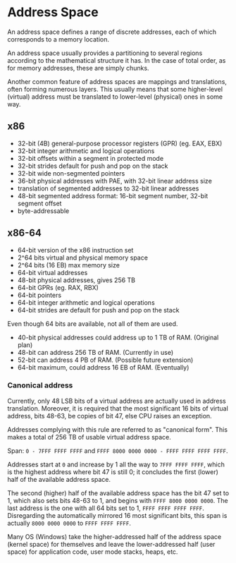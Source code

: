 # Address Space

An address space defines a range of discrete addresses, each of which corresponds to a memory location.


An address space usually provides a partitioning to several regions according to the mathematical structure it has. In the case of total order, as for memory addresses, these are simply chunks.

Another common feature of address spaces are mappings and translations, often forming numerous layers. This usually means that some higher-level (virtual) address must be translated to lower-level (physical) ones in some way.


## x86
- 32-bit (4B) general-purpose processor registers (GPR) (eg. EAX, EBX)
- 32-bit integer arithmetic and logical operations
- 32-bit offsets within a segment in protected mode
- 32-bit strides default for push and pop on the stack
- 32-bit wide non-segmented pointers
- 36-bit physical addresses with PAE, with 32-bit linear address size
- translation of segmented addresses to 32-bit linear addresses
- 48-bit segmented address format: 16-bit segment number, 32-bit segment offset
- byte-addressable


## x86-64
- 64-bit version of the x86 instruction set
- 2^64 bits virtual and physical memory space
- 2^64 bits (16 EB) max memory size
- 64-bit virtual addresses
- 48-bit physical addresses, gives 256 TB
- 64-bit GPRs (eg. RAX, RBX)
- 64-bit pointers
- 64-bit integer arithmetic and logical operations
- 64-bit strides are default for push and pop on the stack

Even though 64 bits are available, not all of them are used.
- 40-bit physical addresses could address up to 1 TB of RAM. (Original plan)
- 48-bit can address 256 TB of RAM. (Currently in use)
- 52-bit can address 4 PB of RAM. (Possible future extension)
- 64-bit maximum, could address 16 EB of RAM. (Eventually)


### Canonical address

Currently, only 48 LSB bits of a virtual address are actually used in address translation. Moreover, it is required that the most significant 16 bits of virtual address, bits 48-63, be copies of bit 47, else CPU raises an exception.

Addresses complying with this rule are referred to as "canonical form". This makes a total of 256 TB of usable virtual address space.

Span: `0 - 7FFF FFFF FFFF` and `FFFF 8000 0000 0000 - FFFF FFFF FFFF FFFF`.

Addresses start at `0` and increase by 1 all the way to `7FFF FFFF FFFF`, which is the highest address where bit 47 is still 0; it concludes the first (lower) half of the available address space.

The second (higher) half of the available address space has the bit 47 set to 1, which also sets bits 48-63 to 1, and begins with `FFFF 8000 0000 0000`. The last address is the one with all 64 bits set to 1, `FFFF FFFF FFFF FFFF`. Disregarding the automatically mirrored 16 most significant bits, this span is actually `8000 0000 0000` to `FFFF FFFF FFFF`.

Many OS (Windows) take the higher-addressed half of the address space (kernel space) for themselves and leave the lower-addressed half (user space) for application code, user mode stacks, heaps, etc.
